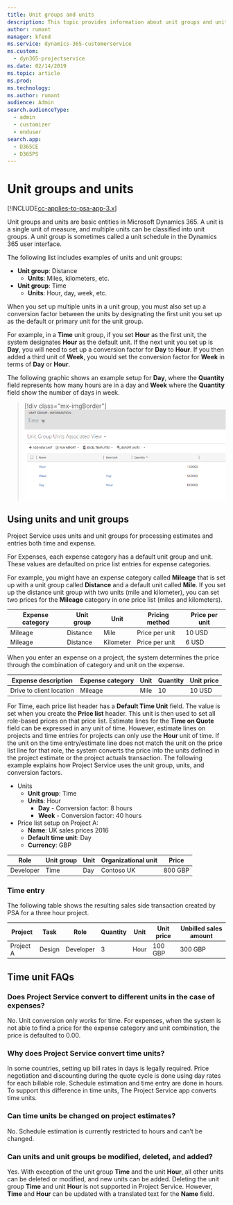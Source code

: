 ```yaml
---
title: Unit groups and units 
description: This topic provides information about unit groups and units.
author: rumant
manager: kfend
ms.service: dynamics-365-customerservice
ms.custom: 
  - dyn365-projectservice
ms.date: 02/14/2019
ms.topic: article
ms.prod: 
ms.technology: 
ms.author: rumant
audience: Admin
search.audienceType: 
  - admin
  - customizer
  - enduser
search.app: 
  - D365CE
  - D365PS
---
```


# Unit groups and units

[!INCLUDE[cc-applies-to-psa-app-3.x](../includes/cc-applies-to-psa-app-3x.md)]

Unit groups and units are basic entities in Microsoft Dynamics 365. A unit is a single unit of measure, and multiple units can be classified into unit groups. A unit group is sometimes called a unit schedule in the Dynamics 365 user interface. 

The following list includes examples of units and unit groups:
 
- **Unit group**: Distance 
	- **Units**: Miles, kilometers, etc.
- **Unit group**: Time
	- **Units**: Hour, day, week, etc. 

When you set up multiple units in a unit group, you must also set up a conversion factor between the units by designating the first unit you set up as the default or primary unit for the unit group.

For example, in a **Time** unit group, if you set **Hour** as the first unit, the system designates **Hour** as the default unit. If the next unit you set up is **Day**, you will need to set up a conversion factor for **Day** to **Hour**. If you then added a third unit of **Week**, you would set the conversion factor for **Week** in terms of **Day** or **Hour**.

The following graphic shows an example setup for **Day**, where the **Quantity** field represents how many hours are in a day and **Week** where the **Quantity** field show the number of days in week.

> [!div class="mx-imgBorder"] 
> ![Estimates tab](media/advanced-2.png)

## Using units and unit groups

Project Service uses units and unit groups for processing estimates and entries both time and expense. 

For Expenses, each expense category has a default unit group and unit. These values are defaulted on price list entries for expense categories.

For example, you might have an expense category called **Mileage** that is set up with a unit group called **Distance** and a default unit called **Mile**. If you set up the distance unit group with two units (mile and kilometer), you can set two prices for the **Mileage** category in one price list (miles and kilometers).

| Expense category  | Unit group  | Unit      | Pricing method  | Price per unit  |
|-------------------|---------------|-----------|-------------------|-------------------|
| Mileage           | Distance      | Mile      | Price per unit    | 10 USD            |
| Mileage           | Distance      | Kilometer | Price per unit    |  6 USD            |

When you enter an expense on a project, the system determines the price through the combination of category and unit on the expense. 

| Expense description        | Expense category  | Unit  | Quantity  | Unit price   |
|----------------------------|---------------------|-------|-----------|----------------|
| Drive to client location | Mileage             | Mile  | 10        | 10 USD         |

For Time, each price list header has a **Default Time Unit** field. The value is set when you create the **Price list** header. This unit is then used to set all role-based prices on that price list.
Estimate lines for the **Time on Quote** field can be expressed in any unit of time. However, estimate lines on projects and time entries for projects can only use the **Hour** unit of time. If the unit on the time entry/estimate line does not match the unit on the price list line for that role, the system converts the price into the units defined in the project estimate or the project actuals transaction. 
The following example explains how Project Service uses the unit group, units, and conversion factors.
- Units
	- **Unit group**: Time 
	- **Units**: Hour 
		- **Day** - Conversion factor: 8 hours       
		- **Week** - Conversion factor: 40 hours  
- Price list setup on Project A:
	- **Name**: UK sales prices 2016 
	- **Default time unit**: Day 
	- **Currency**: GBP

| Role      | Unit group | Unit | Organizational unit | Price   |
|-----------|------------|------|---------------------|---------|
| Developer | Time       | Day  | Contoso UK          | 800 GBP |

### Time entry

The following table shows the resulting sales side transaction created by PSA for a three hour project.


| Project   | Task    | Role      | Quantity | Unit  | Unit price | Unbilled sales amount |
|-----------|---------|-----------|----------|-------|------------|-----------------------|
| Project A | Design  | Developer | 3        | Hour  | 100 GBP    | 300 GBP               |

## Time unit FAQs

### Does Project Service convert to different units in the case of expenses?

No. Unit conversion only works for time. For expenses, when the system is not able to find a price for the expense category and unit combination, the price is defaulted to 0.00.

### Why does Project Service convert time units?

In some countries, setting up bill rates in days is legally required. Price negotiation and discounting during the quote cycle is done using day rates for each billable role. Schedule estimation and time entry are done in hours. To support this difference in time units, The Project Service app converts time units.

### Can time units be changed on project estimates?

No. Schedule estimation is currently restricted to hours and can’t be changed.

### Can units and unit groups be modified, deleted, and added?

Yes. With exception of the unit group **Time** and the unit **Hour**, all other units can be deleted or modified, and new units can be added. Deleting the unit group **Time** and unit **Hour** is not supported in Project Service. However, **Time** and **Hour** can be updated with a translated text for the **Name** field.
